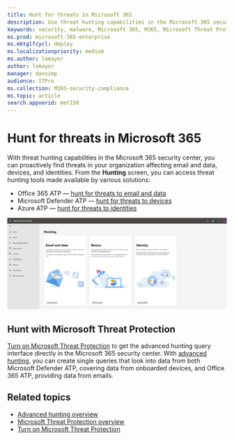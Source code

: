 ```yaml
---
title: Hunt for threats in Microsoft 365
description: Use threat hunting capabilities in the Microsoft 365 security center to proactively find breaches and other threats
keywords: security, malware, Microsoft 365, M365, Microsoft Threat Protection, MTP, security center, hunt, threat hunting, cyberthreat hunting, Microsoft Defender ATP, Office 365 ATP, Azure ATP, advanced hunting
ms.prod: microsoft-365-enterprise
ms.mktglfcycl: deploy
ms.localizationpriority: medium
ms.author: lomayor
author: lomayor
manager: dansimp
audience: ITPro
ms.collection: M365-security-compliance  
ms.topic: article
search.appverid: met150
---
```


# Hunt for threats in Microsoft 365

With threat hunting capabilities in the Microsoft 365 security center, you can proactively find threats in your organization affecting email and data, devices, and identities. From the **Hunting** screen, you can access threat hunting tools made available by various solutions:
- Office 365 ATP — [hunt for threats to email and data](../office-365-security/office-365-atp.md)
- Microsoft Defender ATP — [hunt for threats to devices](https://docs.microsoft.com/windows/security/threat-protection/microsoft-defender-atp/advanced-hunting)
- Azure ATP — [hunt for threats to identities](https://docs.microsoft.com/azure-advanced-threat-protection/investigate-a-user)

![Hunting page](../images/hunt.png)


## Hunt with Microsoft Threat Protection

[Turn on Microsoft Threat Protection](mtp-enable.md) to get the advanced hunting query interface directly in the Microsoft 365 security center. With [advanced hunting](advanced-hunting-overview.md), you can create single queries that look into data from both Microsoft Defender ATP, covering data from onboarded devices, and Office 365 ATP, providing data from emails.

## Related topics
- [Advanced hunting overview](advanced-hunting-overview.md)
- [Microsoft Threat Protection overview](microsoft-threat-protection.md)
- [Turn on Microsoft Threat Protection](mtp-enable.md)